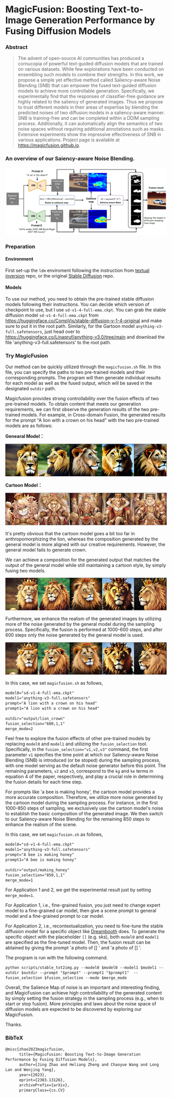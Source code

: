 # MagicFusion: Boosting Text-to-Image Generation Performance by Fusing Diffusion Models

### Abstract

> The advent of open-source AI communities has produced a cornucopia of powerful text-guided diffusion models that are trained on various datasets. While few explorations have been conducted on ensembling such models to combine their strengths. In this work, we propose a simple yet effective method called Saliency-aware Noise Blending (SNB) that can empower the fused text-guided diffusion models to achieve more controllable generation. Specifically, we experimentally find that the responses of classifier-free guidance are highly related to the saliency of generated images. Thus we propose to trust different models in their areas of expertise by blending the predicted noises of two diffusion models in a saliency-aware manner. SNB is training-free and can be completed within a DDIM sampling process. Additionally, it can automatically align the semantics of two noise spaces without requiring additional annotations such as masks. Extensive experiments show  the impressive effectiveness of SNB in various applications. Project page is available at https://magicfusion.github.io.

### An overview of our Saiency-aware Noise Blending.

![](figures/method.png)

### Preparation

#### Environment

First set-up the `ldm` enviroment following the instruction
from [textual inversion](https://github.com/rinongal/textual_inversion)  repo, or the
original [Stable Diffusion](https://github.com/CompVis/stable-diffusion) repo.

#### Models

To use our method, you need to obtain the pre-trained stable diffusion models following their instructions. You can
decide which version of checkpoint to use, but I use `sd-v1-4-full-ema.ckpt`. You can grab the stable diffusion
model `sd-v1-4-full-ema.ckpt` from https://huggingface.co/CompVis/stable-diffusion-v-1-4-original and make sure to put
it in the root path. Similarly, for the Gartoon model `anything-v3-full.safetensors`, just head over
to https://huggingface.co/Linaqruf/anything-v3.0/tree/main and download the file 'anything-v3-full.safetensors' to the
root path.

### Try MagicFusion

Our method can be quickly utilized through the `magicfusion.sh` file. In this file, you can specify the paths to two
pre-trained models and their corresponding prompts. The program will then generate individual results for each model as
well as the fused output, which will be saved in the designated `outdir` path.

Magicfusion provides strong controllability over the fusion effects of two pre-trained models. To obtain content that
meets our generation requirements, we can first observe the generation results of the two pre-trained models. For
example, in Cross-domain Fusion, the generated results for the prompt "A lion with a crown on his head" with the two
pre-trained models are as follows:

**Genearal Model：**

![](figures/github_lion_general.png)

**Cartoon Model：**

![](figures/github_lion_cartoon.png)

It's pretty obvious that the cartoon model goes a bit too far in anthropomorphizing the lion, whereas the composition
generated by the general model is more aligned with our creative requirements. However, the general model fails to
generate crown.

We can achieve a composition for the generated output that matches the output of the general model while still
maintaining a cartoon style, by simply fusing two models.

![](figures/github_lion_fusion_full.png)

Furthermore, we enhance the realism of the generated images by utilizing more of the noise generated by the general
model during the sampling process. Specifically, the fusion is performed at 1000-600 steps, and after 600 steps only the
noise generated by the general model is used.

![](figures/github_lion_fusion.png)

In this case, we set `magicfusion.sh` as follows,

```
model0="sd-v1-4-full-ema.ckpt"
model1="anything-v3-full.safetensors"  
prompt="A lion with a crown on his head" 
prompt1="A lion with a crown on his head" 

outdir="output/lion_crown"
fusion_selection="600,1,1"
merge_mode=2
```

Feel free to explore the fusion effects of other pre-trained models by replacing `model0` and `model1` and utilizing
the `fusion_selection` tool. Specifically, in the `fusion_selection="v1,v2,v3"` command, the first parameter `v1`
specifies the time point at which our Saliency-aware Noise Blending (SNB) is introduced (or be stoped) during the
sampling process, with one model serving as the default noise generator before this point. The remaining
parameters, `v2`
and `v3`, correspond to the `kg` and `ke` terms in equation 4 of the paper, respectively, and play a crucial role in
determining the fusion details for each time step.

For prompts like 'a bee is making honey', the cartoon model provides a more accurate composition. Therefore, we utilize
more noise generated by the cartoon model during the sampling process. For instance, in the first 1000-850 steps of
sampling, we exclusively use the cartoon model's noise to establish the basic composition of the generated image. We
then switch to our Saliency-aware Noise Blending for the remaining 850 steps to enhance the realism of the scene.

In this case, we set `magicfusion.sh` as follows,

```
model0="sd-v1-4-full-ema.ckpt"
model1="anything-v3-full.safetensors"  
prompt="A bee is making honey" 
prompt1="A bee is making honey" 

outdir="output/making_honey"
fusion_selection="850,1,1"
merge_mode=1
```

For Application 1 and 2, we get the experimental result just by setting `merge_mode=1`.

For Application 1, i.e., fine-grained fusion, you just need to change expert model to a fine-grained car model, then
give a scene prompt to general model and a fine-grained prompt to car model.

For Application 2, i.e., recontextualization, you need to fine-tune the stable diffusion model for a specific object
like [Dreambooth](https://github.com/XavierXiao/Dreambooth-Stable-Diffusion) does. To generate the specific object with
the placeholder `[]` (e.g. sks), both `model0` and `model1` are specified as the fine-tuned model. Then, the fusion
result can be abtained by giving the prompt 'a photo of [] <class>' and 'a photo of [] <class> <environment>'.

The program is run with the following command.

```
python scripts/stable_txt2img.py --model0 $model0 --model1 $model1 --outdir $outdir --prompt "$prompt" --prompt1 "$prompt1"  --fusion_selection $fusion_selection --mode $merge_mode
```

Overall, the Salience Map of noise is an important and interesting finding, and MagicFusion can achieve high
controllability of the generated content by simply setting the fusion strategy in the sampling process (e.g., when to
start or stop fusion). More principles and laws about the noise space of diffusion models are expected to be discovered
by exploring our MagicFusion.

Thanks.

### BibTeX

```
@misc{zhao2023magicfusion,
      title={MagicFusion: Boosting Text-to-Image Generation Performance by Fusing Diffusion Models}, 
      author={Jing Zhao and Heliang Zheng and Chaoyue Wang and Long Lan and Wenjing Yang},
      year={2023},
      eprint={2303.13126},
      archivePrefix={arXiv},
      primaryClass={cs.CV}
```


